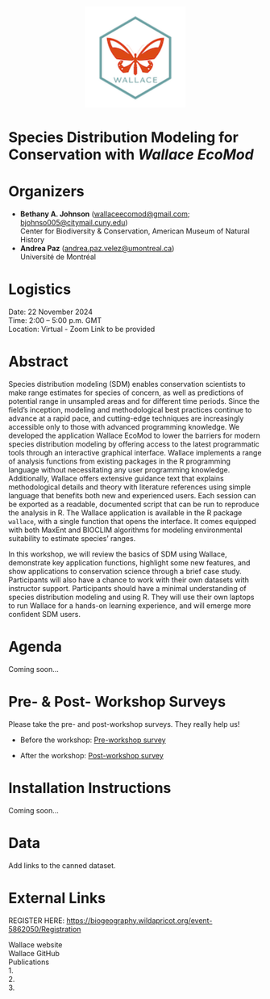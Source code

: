 <div align="center">
	<img src="logo.png" width="200">
</div>

# Species Distribution Modeling for Conservation with *Wallace EcoMod*

# Organizers

-   **Bethany A. Johnson** (wallaceecomod@gmail.com; bjohnso005@citymail.cuny.edu)  
    Center for Biodiversity & Conservation, American Museum of Natural History  
-   **Andrea Paz** (andrea.paz.velez@umontreal.ca)  
    Université de Montréal

# Logistics
Date: 22 November 2024  
Time: 2:00 – 5:00 p.m. GMT  
Location: Virtual - Zoom Link to be provided  

# Abstract
Species distribution modeling (SDM) enables conservation scientists to make range
estimates for species of concern, as well as predictions of potential range in unsampled areas
and for different time periods. Since the field’s inception, modeling and methodological best
practices continue to advance at a rapid pace, and cutting-edge techniques are increasingly
accessible only to those with advanced programming knowledge. We developed the application
Wallace EcoMod to lower the barriers for modern species distribution modeling by offering
access to the latest programmatic tools through an interactive graphical interface. Wallace
implements a range of analysis functions from existing packages in the R programming
language without necessitating any user programming knowledge. Additionally, Wallace offers
extensive guidance text that explains methodological details and theory with literature
references using simple language that benefits both new and experienced users. Each session
can be exported as a readable, documented script that can be run to reproduce the analysis in
R. The Wallace application is available in the R package `wallace`, with a single function that
opens the interface. It comes equipped with both MaxEnt and BIOCLIM algorithms for modeling
environmental suitability to estimate species’ ranges.  

In this workshop, we will review the basics of SDM using Wallace, demonstrate key application
functions, highlight some new features, and show applications to conservation science through
a brief case study. Participants will also have a chance to work with their own datasets with
instructor support. Participants should have a minimal understanding of species distribution
modeling and using R. They will use their own laptops to run Wallace for a hands-on learning
experience, and will emerge more confident SDM users.  

# Agenda
Coming soon... 

# Pre- & Post- Workshop Surveys

Please take the pre- and post-workshop surveys. They really help us!

-   Before the workshop: <a href="https://forms.gle/MSMMiShENFYePt6N8" target="_blank">Pre-workshop survey</a>

-   After the workshop: <a href="https://forms.gle/mpxaP5Ypskjjqq7A8" target="_blank">Post-workshop survey</a>

# Installation Instructions
Coming soon...

# Data
Add links to the canned dataset.

# External Links

REGISTER HERE: https://biogeography.wildapricot.org/event-5862050/Registration

Wallace website  
Wallace GitHub  
Publications  
1.  
2.   
3.  

